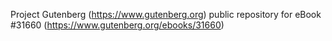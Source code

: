 Project Gutenberg (https://www.gutenberg.org) public repository for eBook #31660 (https://www.gutenberg.org/ebooks/31660)
